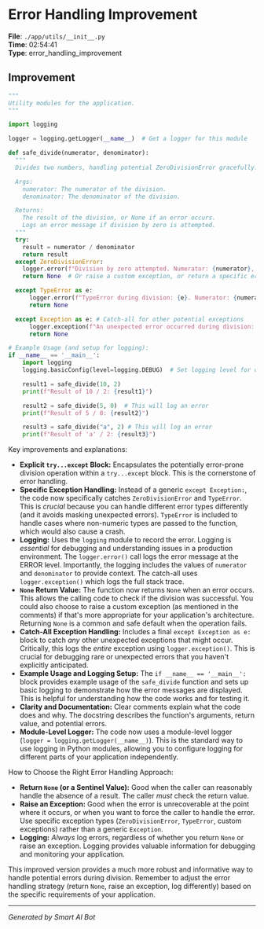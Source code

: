 # Error Handling Improvement

**File**: `./app/utils/__init__.py`  
**Time**: 02:54:41  
**Type**: error_handling_improvement

## Improvement

```python
"""
Utility modules for the application.
"""

import logging

logger = logging.getLogger(__name__)  # Get a logger for this module

def safe_divide(numerator, denominator):
  """
  Divides two numbers, handling potential ZeroDivisionError gracefully.

  Args:
    numerator: The numerator of the division.
    denominator: The denominator of the division.

  Returns:
    The result of the division, or None if an error occurs.
    Logs an error message if division by zero is attempted.
  """
  try:
    result = numerator / denominator
    return result
  except ZeroDivisionError:
    logger.error(f"Division by zero attempted. Numerator: {numerator}, Denominator: {denominator}") # Log the error with relevant context
    return None  # Or raise a custom exception, or return a specific error value like float('inf') if appropriate for your use case

  except TypeError as e:
      logger.error(f"TypeError during division: {e}. Numerator: {numerator}, Denominator: {denominator}")
      return None

  except Exception as e: # Catch-all for other potential exceptions
      logger.exception(f"An unexpected error occurred during division: {e}. Numerator: {numerator}, Denominator: {denominator}") # Log the full exception traceback
      return None

# Example Usage (and setup for logging):
if __name__ == '__main__':
    import logging
    logging.basicConfig(level=logging.DEBUG)  # Set logging level for demonstration

    result1 = safe_divide(10, 2)
    print(f"Result of 10 / 2: {result1}")

    result2 = safe_divide(5, 0)  # This will log an error
    print(f"Result of 5 / 0: {result2}")

    result3 = safe_divide("a", 2) # This will log an error
    print(f"Result of 'a' / 2: {result3}")
```

Key improvements and explanations:

* **Explicit `try...except` Block:** Encapsulates the potentially error-prone division operation within a `try...except` block. This is the cornerstone of error handling.
* **Specific Exception Handling:** Instead of a generic `except Exception:`, the code now specifically catches `ZeroDivisionError` and `TypeError`.  This is *crucial* because you can handle different error types differently (and it avoids masking unexpected errors). `TypeError` is included to handle cases where non-numeric types are passed to the function, which would also cause a crash.
* **Logging:** Uses the `logging` module to record the error.  Logging is *essential* for debugging and understanding issues in a production environment.  The `logger.error()` call logs the error message at the ERROR level.  Importantly, the logging includes the values of `numerator` and `denominator` to provide context. The catch-all uses `logger.exception()` which logs the full stack trace.
* **`None` Return Value:**  The function now returns `None` when an error occurs. This allows the calling code to check if the division was successful.  You could also choose to raise a custom exception (as mentioned in the comments) if that's more appropriate for your application's architecture.  Returning `None` is a common and safe default when the operation fails.
* **Catch-All Exception Handling:**  Includes a final `except Exception as e:` block to catch *any* other unexpected exceptions that might occur.  Critically, this logs the *entire* exception using `logger.exception()`.  This is crucial for debugging rare or unexpected errors that you haven't explicitly anticipated.
* **Example Usage and Logging Setup:** The `if __name__ == '__main__':` block provides example usage of the `safe_divide` function and sets up basic logging to demonstrate how the error messages are displayed.  This is helpful for understanding how the code works and for testing it.
* **Clarity and Documentation:**  Clear comments explain what the code does and why.  The docstring describes the function's arguments, return value, and potential errors.
* **Module-Level Logger:**  The code now uses a module-level logger (`logger = logging.getLogger(__name__)`).  This is the standard way to use logging in Python modules, allowing you to configure logging for different parts of your application independently.

How to Choose the Right Error Handling Approach:

* **Return `None` (or a Sentinel Value):**  Good when the caller can reasonably handle the absence of a result.  The caller *must* check the return value.
* **Raise an Exception:**  Good when the error is unrecoverable at the point where it occurs, or when you want to force the caller to handle the error.  Use specific exception types (`ZeroDivisionError`, `TypeError`, custom exceptions) rather than a generic `Exception`.
* **Logging:**  *Always* log errors, regardless of whether you return `None` or raise an exception. Logging provides valuable information for debugging and monitoring your application.

This improved version provides a much more robust and informative way to handle potential errors during division.  Remember to adjust the error handling strategy (return `None`, raise an exception, log differently) based on the specific requirements of your application.

---
*Generated by Smart AI Bot*
